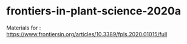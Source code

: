 # frontiers-in-plant-science-2020a
Materials for : https://www.frontiersin.org/articles/10.3389/fpls.2020.01015/full
